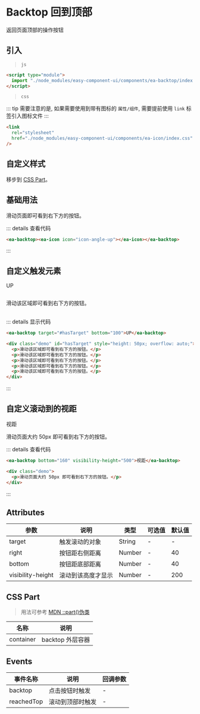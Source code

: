 <script setup>
import { onMounted } from 'vue'

onMounted(() => {
    import('../index.js')
    import('./index.scss')
})
</script>

# Backtop 回到顶部

返回页面顶部的操作按钮

## 引入

> `js`

```html
<script type="module">
  import "./node_modules/easy-component-ui/components/ea-backtop/index.js";
</script>
```

> `css`

::: tip
需要注意的是, 如果需要使用到带有图标的 `属性/组件`, 需要提前使用 `link` 标签引入图标文件
:::

```html
<link
  rel="stylesheet"
  href="./node_modules/easy-component-ui/components/ea-icon/index.css"
/>
```

## 自定义样式

移步到 [CSS Part](#css-part)。

## 基础用法

<ea-backtop><i class="icon-angle-up"></i></ea-backtop>

<div class="demo">
    <p>滑动页面即可看到右下方的按钮。</p> 
</div>

::: details 查看代码

```html
<ea-backtop><ea-icon icon="icon-angle-up"></ea-icon></ea-backtop>
```

:::

## 自定义触发元素

<ea-backtop target="#hasTarget" bottom="100">UP</ea-backtop>

<div class="demo" id="hasTarget" style="height: 50px; overflow: auto;">
    <p>滑动该区域即可看到右下方的按钮。</p> 
    <p>滑动该区域即可看到右下方的按钮。</p> 
    <p>滑动该区域即可看到右下方的按钮。</p> 
    <p>滑动该区域即可看到右下方的按钮。</p> 
    <p>滑动该区域即可看到右下方的按钮。</p> 
</div>

::: details 显示代码

```html
<ea-backtop target="#hasTarget" bottom="100">UP</ea-backtop>

<div class="demo" id="hasTarget" style="height: 50px; overflow: auto;">
  <p>滑动该区域即可看到右下方的按钮。</p>
  <p>滑动该区域即可看到右下方的按钮。</p>
  <p>滑动该区域即可看到右下方的按钮。</p>
  <p>滑动该区域即可看到右下方的按钮。</p>
  <p>滑动该区域即可看到右下方的按钮。</p>
</div>
```

:::

## 自定义滚动到的视距

<ea-backtop bottom="160" visibility-height="500">视距</ea-backtop>

<div class="demo">
    <p>滑动页面大约 50px 即可看到右下方的按钮。</p> 
</div>

::: details 查看代码

```html
<ea-backtop bottom="160" visibility-height="500">视距</ea-backtop>

<div class="demo">
  <p>滑动页面大约 50px 即可看到右下方的按钮。</p>
</div>
```

:::

## Attributes

| 参数              | 说明               | 类型   | 可选值 | 默认值 |
| ----------------- | ------------------ | ------ | ------ | ------ |
| target            | 触发滚动的对象     | String | -      | -      |
| right             | 按钮距右侧距离     | Number | -      | 40     |
| bottom            | 按钮距底部距离     | Number | -      | 40     |
| visibility-height | 滚动到该高度才显示 | Number | -      | 200    |

## CSS Part

> 用法可参考 [MDN ::part()伪类](https://developer.mozilla.org/zh-CN/docs/Web/CSS/::part)

| 名称      | 说明             |
| --------- | ---------------- |
| container | backtop 外层容器 |

## Events

| 事件名称   | 说明             | 回调参数 |
| ---------- | ---------------- | -------- |
| backtop    | 点击按钮时触发   | -        |
| reachedTop | 滚动到顶部时触发 | -        |
